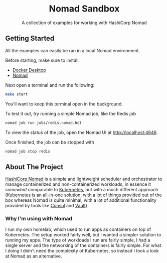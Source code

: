 <div align="center">
  <h1 align="center">Nomad Sandbox</h3>

  <p align="center">
    A collection of examples for working with HashiCorp Nomad
  </p>
</div>

## Getting Started

All the examples can easily be ran in a local Nomad environment.

Before starting, make sure to install:

- [Docker Desktop](https://formulae.brew.sh/cask/docker)
- [Nomad](https://developer.hashicorp.com/nomad/docs/install)

Next open a terminal and run the following:

```bash
make start
```

You'll want to keep this terminal open in the background.

To test it out, try running a simple Nomad job, like the Redis job

```bash
nomad job run jobs/redis.nomad.hcl
```

To view the status of the job, open the Nomad UI at [http://localhost:4646](http://localhost:4646).

Once finished, the job can be stopped with

```bash
nomad job stop redis
```

## About The Project

[HashiCorp Nomad](https://www.nomadproject.io/) is a simple and lightweight scheduler and orchestrator to manage containerized and non-containerized workloads, in essence it _somewhat_ comparable to [Kubernetes](https://kubernetes.io/), but with a much different approach (Kubernetes is an all-in-one solution, with a lot of things provided out of the box whereas Nomad is quite minimal, with a lot of additional functionality provided by tools like [Consul](https://www.consul.io/) and [Vault](https://www.vaultproject.io/)).

### Why I'm using with Nomad

I run my own homelab, which used to run apps as containers on top of Kubernetes.
The setup worked fairly well, but I wanted a simpler solution to running my apps.
The type of workloads I run are fairly simple, I had a single server and the networking of the containers is fairly simple.
For what I doing I didn't need the complexity of Kubernetes, so instead I took a look at Nomad as an alternative.
